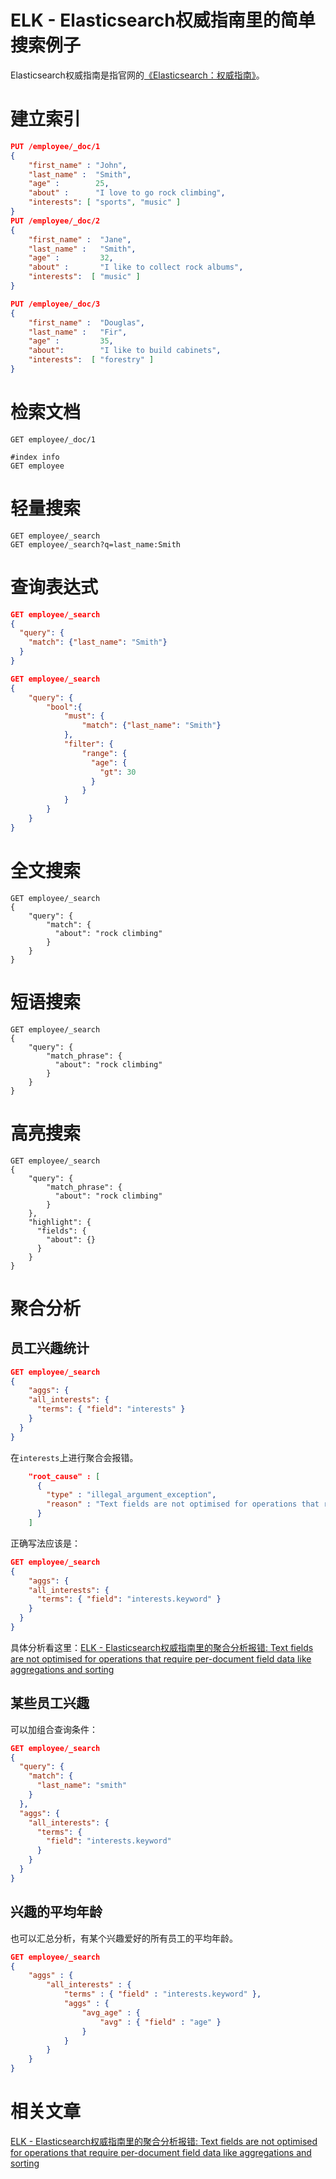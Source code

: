 ELK - Elasticsearch权威指南里的简单搜索例子
====
Elasticsearch权威指南是指官网的[《Elasticsearch：权威指南》](https://www.elastic.co/guide/cn/elasticsearch/guide/current/index.html)。

# 建立索引

```json
PUT /employee/_doc/1
{
    "first_name" : "John",
    "last_name" :  "Smith",
    "age" :        25,
    "about" :      "I love to go rock climbing",
    "interests": [ "sports", "music" ]
}
PUT /employee/_doc/2
{
    "first_name" :  "Jane",
    "last_name" :   "Smith",
    "age" :         32,
    "about" :       "I like to collect rock albums",
    "interests":  [ "music" ]
}

PUT /employee/_doc/3
{
    "first_name" :  "Douglas",
    "last_name" :   "Fir",
    "age" :         35,
    "about":        "I like to build cabinets",
    "interests":  [ "forestry" ]
}
```

# 检索文档
```
GET employee/_doc/1

#index info
GET employee
```

# 轻量搜索
```
GET employee/_search
GET employee/_search?q=last_name:Smith
```

# 查询表达式
```json
GET employee/_search
{
  "query": {
    "match": {"last_name": "Smith"}
  }
}

GET employee/_search
{
    "query": {
        "bool":{
            "must": {
                "match": {"last_name": "Smith"}
            },
            "filter": {
                "range": {
                  "age": {
                    "gt": 30
                  }
                }
            }
        }
    }
}

```

# 全文搜索
```
GET employee/_search
{
    "query": {
        "match": {
          "about": "rock climbing"
        }
    }
}

```

# 短语搜索
```
GET employee/_search
{
    "query": {
        "match_phrase": {
          "about": "rock climbing"
        }
    }
}
```

# 高亮搜索
```
GET employee/_search
{
    "query": {
        "match_phrase": {
          "about": "rock climbing"
        }
    },
    "highlight": {
      "fields": {
        "about": {}
      }
    }
}
```

# 聚合分析

## 员工兴趣统计
```json
GET employee/_search
{
    "aggs": {
    "all_interests": {
      "terms": { "field": "interests" }
    }
  }
}

```
在`interests`上进行聚合会报错。
```json
    "root_cause" : [
      {
        "type" : "illegal_argument_exception",
        "reason" : "Text fields are not optimised for operations that require per-document field data like aggregations and sorting, so these operations are disabled by default. Please use a keyword field instead. Alternatively, set fielddata=true on [interests] in order to load field data by uninverting the inverted index. Note that this can use significant memory."
      }
    ]
```
正确写法应该是：

```json
GET employee/_search
{
    "aggs": {
    "all_interests": {
      "terms": { "field": "interests.keyword" }
    }
  }
}
```

具体分析看这里：[ELK - Elasticsearch权威指南里的聚合分析报错: Text fields are not optimised for operations that require per-document field data like aggregations and sorting](https://github.com/prufeng/blog/blob/master/Architect/ELK%20-%20Elasticsearch%E6%9D%83%E5%A8%81%E6%8C%87%E5%8D%97%E9%87%8C%E7%9A%84%E8%81%9A%E5%90%88%E5%88%86%E6%9E%90%E6%8A%A5%E9%94%99.md)

## 某些员工兴趣

可以加组合查询条件：
```json
GET employee/_search
{
  "query": {
    "match": {
      "last_name": "smith"
    }
  },
  "aggs": {
    "all_interests": {
      "terms": {
        "field": "interests.keyword"
      }
    }
  }
}
```

## 兴趣的平均年龄

也可以汇总分析，有某个兴趣爱好的所有员工的平均年龄。

```json
GET employee/_search
{
    "aggs" : {
        "all_interests" : {
            "terms" : { "field" : "interests.keyword" },
            "aggs" : {
                "avg_age" : {
                    "avg" : { "field" : "age" }
                }
            }
        }
    }
}
```
# 相关文章

[ELK - Elasticsearch权威指南里的聚合分析报错: Text fields are not optimised for operations that require per-document field data like aggregations and sorting](https://github.com/prufeng/blog/blob/master/Architect/ELK%20-%20Elasticsearch%E6%9D%83%E5%A8%81%E6%8C%87%E5%8D%97%E9%87%8C%E7%9A%84%E8%81%9A%E5%90%88%E5%88%86%E6%9E%90%E6%8A%A5%E9%94%99.md)
